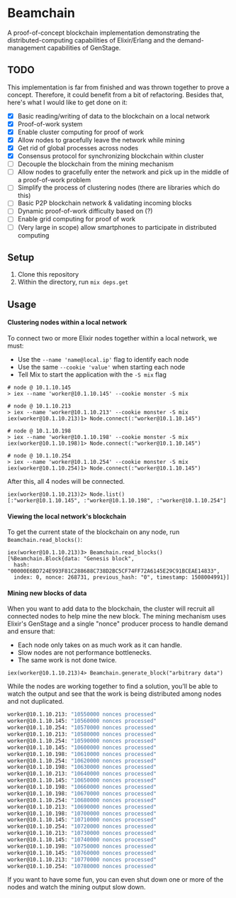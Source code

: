 # Beamchain

A proof-of-concept blockchain implementation demonstrating the distributed-computing capabilities of Elixir/Erlang and the demand-management capabilities of GenStage.

## TODO

This implementation is far from finished and was thrown together to prove a concept. Therefore, it could benefit from a bit of refactoring. Besides that, here's what I would like to get done on it:

- [x] Basic reading/writing of data to the blockchain on a local network
- [x] Proof-of-work system
- [x] Enable cluster computing for proof of work
- [x] Allow nodes to gracefully leave the network while mining
- [x] Get rid of global processes across nodes
- [x] Consensus protocol for synchronizing blockchain within cluster
- [ ] Decouple the blockchain from the mining mechanism
- [ ] Allow nodes to gracefully enter the network and pick up in the middle of a proof-of-work problem
- [ ] Simplify the process of clustering nodes (there are libraries which do this)
- [ ] Basic P2P blockchain network & validating incoming blocks
- [ ] Dynamic proof-of-work difficulty based on (?)
- [ ] Enable grid computing for proof of work
- [ ] (Very large in scope) allow smartphones to participate in distributed computing

## Setup

1. Clone this repository
2. Within the directory, run `mix deps.get`

## Usage

#### Clustering nodes within a local network

To connect two or more Elixir nodes together within a local network, we must:

* Use the `--name 'name@local.ip'` flag to identify each node
* Use the same `--cookie 'value'` when starting each node
* Tell Mix to start the application with the `-S mix` flag

```
# node @ 10.1.10.145
> iex --name 'worker@10.1.10.145' --cookie monster -S mix

# node @ 10.1.10.213
> iex --name 'worker@10.1.10.213' --cookie monster -S mix
iex(worker@10.1.10.213)1> Node.connect(:"worker@10.1.10.145")

# node @ 10.1.10.198
> iex --name 'worker@10.1.10.198' --cookie monster -S mix
iex(worker@10.1.10.198)1> Node.connect(:"worker@10.1.10.145")

# node @ 10.1.10.254
> iex --name 'worker@10.1.10.254' --cookie monster -S mix
iex(worker@10.1.10.254)1> Node.connect(:"worker@10.1.10.145")
```

After this, all 4 nodes will be connected.

```
iex(worker@10.1.10.213)2> Node.list()
[:"worker@10.1.10.145", :"worker@10.1.10.198", :"worker@10.1.10.254"]
```

#### Viewing the local network's blockchain

To get the current state of the blockchain on any node, run `Beamchain.read_blocks()`:

```
iex(worker@10.1.10.213)3> Beamchain.read_blocks()
[%Beamchain.Block{data: "Genesis block",
  hash: "00000E6BD724E993F81C288688C738D2BC5CF74FF72A6145E29C91BCEAE14833",
  index: 0, nonce: 268731, previous_hash: "0", timestamp: 1508004991}]
```

#### Mining new blocks of data

When you want to add data to the blockchain, the cluster will recruit all connected nodes to help mine the new block. The mining mechanism uses Elixir's GenStage and a single "nonce" producer process to handle demand and ensure that:

* Each node only takes on as much work as it can handle.
* Slow nodes are not performance bottlenecks.
* The same work is not done twice.

```
iex(worker@10.1.10.213)4> Beamchain.generate_block("arbitrary data")
```

While the nodes are working together to find a solution, you'll be able to watch the output and see that the work is being distributed among nodes and not duplicated.

```bash
worker@10.1.10.213: "10550000 nonces processed"
worker@10.1.10.145: "10560000 nonces processed"
worker@10.1.10.254: "10570000 nonces processed"
worker@10.1.10.213: "10580000 nonces processed"
worker@10.1.10.254: "10590000 nonces processed"
worker@10.1.10.145: "10600000 nonces processed"
worker@10.1.10.198: "10610000 nonces processed"
worker@10.1.10.254: "10620000 nonces processed"
worker@10.1.10.198: "10630000 nonces processed"
worker@10.1.10.213: "10640000 nonces processed"
worker@10.1.10.145: "10650000 nonces processed"
worker@10.1.10.198: "10660000 nonces processed"
worker@10.1.10.198: "10670000 nonces processed"
worker@10.1.10.254: "10680000 nonces processed"
worker@10.1.10.213: "10690000 nonces processed"
worker@10.1.10.198: "10700000 nonces processed"
worker@10.1.10.145: "10710000 nonces processed"
worker@10.1.10.254: "10720000 nonces processed"
worker@10.1.10.213: "10730000 nonces processed"
worker@10.1.10.145: "10740000 nonces processed"
worker@10.1.10.198: "10750000 nonces processed"
worker@10.1.10.145: "10760000 nonces processed"
worker@10.1.10.213: "10770000 nonces processed"
worker@10.1.10.254: "10780000 nonces processed"
```

If you want to have some fun, you can even shut down one or more of the nodes and watch the mining output slow down.

